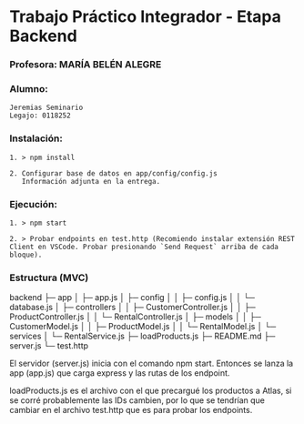 # Trabajo Práctico Integrador - Etapa Backend
### Profesora: MARÍA BELÉN ALEGRE

### Alumno:
    Jeremias Seminario
    Legajo: 0118252

### Instalación:
~~~
1. > npm install
~~~
~~~
2. Configurar base de datos en app/config/config.js
   Información adjunta en la entrega.
~~~

### Ejecución:
~~~
1. > npm start
~~~
~~~
2. > Probar endpoints en test.http (Recomiendo instalar extensión REST Client en VSCode. Probar presionando `Send Request` arriba de cada bloque).
~~~

### Estructura (MVC)
backend
├─ app
│  ├─ app.js
│  ├─ config
│  │  ├─ config.js
│  │  └─ database.js
│  ├─ controllers
│  │  ├─ CustomerController.js
│  │  ├─ ProductController.js
│  │  └─ RentalController.js
│  ├─ models
│  │  ├─ CustomerModel.js
│  │  ├─ ProductModel.js
│  │  └─ RentalModel.js
│  └─ services
│     └─ RentalService.js
├─ loadProducts.js
├─ README.md
├─ server.js
└─ test.http

El servidor (server.js) inicia con el comando npm start. Entonces se lanza la app (app.js) que carga express y las rutas de los endpoint.

loadProducts.js es el archivo con el que precargué los productos a Atlas, si se corré probablemente las IDs cambien, por lo que se tendrían que cambiar en el archivo test.http que es para probar los endpoints.
